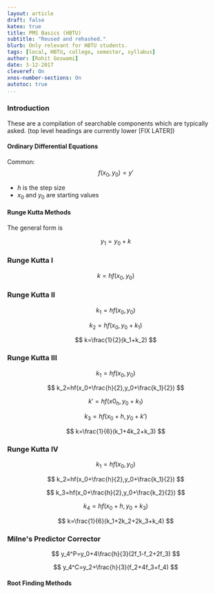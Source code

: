 ```yaml
---
layout: article
draft: false
katex: true
title: PMS Basics (HBTU)
subtitle: "Reused and rehashed."
blurb: Only relevant for HBTU students.
tags: [local, HBTU, college, semester, syllabus]
author: [Rohit Goswami]
date: 3-12-2017
cleveref: On
xnos-number-sections: On
autotoc: true
...
```


### Introduction

These are a compilation of searchable components which are typically asked. (top level headings are currently lower [FIX LATER])


#### Ordinary Differential Equations

Common:
$$ f(x_0,y_0)=y' $$
<!-- {#eq:fapprox} -->

* $h$ is the step size
* $x_0$ and $y_0$ are starting values

#### Runge Kutta Methods
The general form is

$$ y_1=y_0+k $$
<!-- {#eq:rkGen} -->

### Runge Kutta I

$$ k=hf(x_0,y_0) $$
<!-- {#eq:rk1k} -->

### Runge Kutta II

$$ k_1=hf(x_0,y_0) $$
<!-- {#eq:rk2k1} -->

$$ k_2=hf(x_0,y_0+k_1) $$
<!-- {#eq:rk2k2} -->

$$ k=\frac{1}{2}(k_1+k_2) $$
<!-- {#eq:rk2k} -->

### Runge Kutta III

$$ k_1=hf(x_0,y_0) $$
<!-- {#eq:rk3k1} -->

$$ k_2=hf(x_0+\frac{h}{2},y_0+\frac{k_1}{2}) $$
<!-- {#eq:rk3k2} -->

$$ k'=hf(x0_h,y_0+k_1) $$
<!-- {#eq:rk3kp} -->

$$ k_3=hf(x_0+h,y_0+k') $$
<!-- {#eq:rk3k3} -->

$$ k=\frac{1}{6}(k_1+4k_2+k_3) $$
<!-- {#eq:rk3k} -->

### Runge Kutta IV

$$ k_1=hf(x_0,y_0) $$
<!-- {#eq:rk4k1} -->

$$ k_2=hf(x_0+\frac{h}{2},y_0+\frac{k_1}{2}) $$
<!-- {#eq:rk4k2} -->

$$ k_3=hf(x_0+\frac{h}{2},y_0+\frac{k_2}{2}) $$
<!-- {#eq:rk4kp} -->

$$ k_4=hf(x_0+h,y_0+k_3) $$
<!-- {#eq:rk4k3} -->

$$ k=\frac{1}{6}(k_1+2k_2+2k_3+k_4) $$
<!-- {#eq:rk4k} -->

### Milne's Predictor Corrector

$$ y_4^P=y_0+4\frac{h}{3}(2f_1-f_2+2f_3) $$
<!-- {#eq:mpcP} -->

$$ y_4^C=y_2+\frac{h}{3}(f_2+4f_3+f_4) $$
<!-- {#eq:mpcC} -->


#### Root Finding Methods